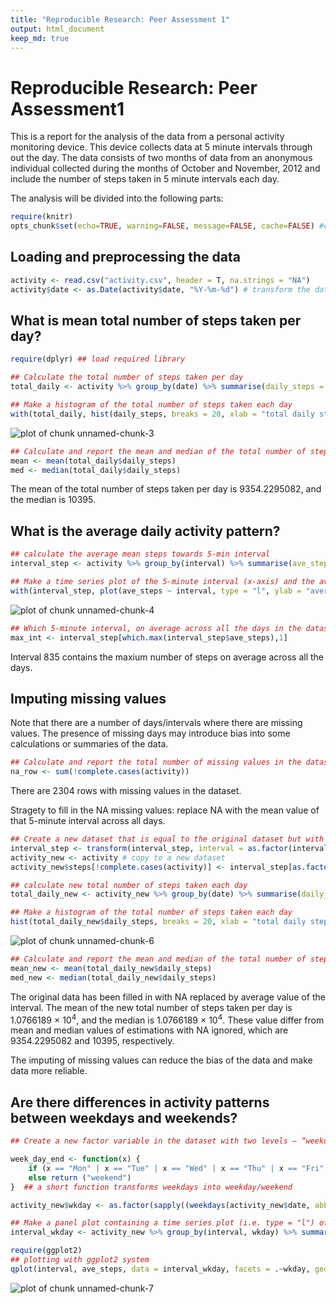 ```yaml
---
title: "Reproducible Research: Peer Assessment 1"
output: html_document
keep_md: true
---
```


# Reproducible Research: Peer Assessment1

This is a report for the analysis of the data from a personal activity monitoring device. This device collects data at 5 minute intervals through out the day. The data consists of two months of data from an anonymous individual collected during the months of October and November, 2012 and include the number of steps taken in 5 minute intervals each day.

The analysis will be divided into the following parts:


```r
require(knitr)
opts_chunk$set(echo=TRUE, warning=FALSE, message=FALSE, cache=FALSE) #enrivonmental setting
```

## Loading and preprocessing the data

```r
activity <- read.csv("activity.csv", header = T, na.strings = "NA")
activity$date <- as.Date(activity$date, "%Y-%m-%d") # transform the date object
```



## What is mean total number of steps taken per day?

```r
require(dplyr) ## load required library

## Calculate the total number of steps taken per day
total_daily <- activity %>% group_by(date) %>% summarise(daily_steps = sum(steps, na.rm = T))  

## Make a histogram of the total number of steps taken each day
with(total_daily, hist(daily_steps, breaks = 20, xlab = "total daily steps", main = "Histogram of total daily steps"))
```

![plot of chunk unnamed-chunk-3](figure/unnamed-chunk-3-1.png) 

```r
## Calculate and report the mean and median of the total number of steps taken per day
mean <- mean(total_daily$daily_steps)
med <- median(total_daily$daily_steps)
```
The mean of the total number of steps taken per day is 9354.2295082, and the median is 10395.


## What is the average daily activity pattern?

```r
## calculate the average mean steps towards 5-min interval
interval_step <- activity %>% group_by(interval) %>% summarise(ave_steps = mean(steps, na.rm = T))

## Make a time series plot of the 5-minute interval (x-axis) and the average number of steps taken, averaged across all days (y-axis)
with(interval_step, plot(ave_steps ~ interval, type = "l", ylab = "average steps"))
```

![plot of chunk unnamed-chunk-4](figure/unnamed-chunk-4-1.png) 

```r
## Which 5-minute interval, on average across all the days in the dataset, contains the maximum number of steps?
max_int <- interval_step[which.max(interval_step$ave_steps),1]
```
Interval 835 contains the maxium number of steps on average across all the days.

## Imputing missing values
Note that there are a number of days/intervals where there are missing values. The presence of missing days may introduce bias into some calculations or summaries of the data.


```r
## Calculate and report the total number of missing values in the dataset
na_row <- sum(!complete.cases(activity))
```
There are 2304 rows with missing values in the dataset.

Stragety to fill in the NA missing values: replace NA with the mean value of that 5-minute interval across all days.


```r
## Create a new dataset that is equal to the original dataset but with the missing data filled in.
interval_step <- transform(interval_step, interval = as.factor(interval))
activity_new <- activity # copy to a new dataset
activity_new$steps[!complete.cases(activity)] <- interval_step[as.factor(activity$interval[!complete.cases(activity)]), "ave_steps"]

## calculate new total number of steps taken each day
total_daily_new <- activity_new %>% group_by(date) %>% summarise(daily_steps = sum(steps)) 

## Make a histogram of the total number of steps taken each day
hist(total_daily_new$daily_steps, breaks = 20, xlab = "total daily steps", main = "New histogram of total daily steps")
```

![plot of chunk unnamed-chunk-6](figure/unnamed-chunk-6-1.png) 

```r
## Calculate and report the mean and median of the total number of steps taken per day
mean_new <- mean(total_daily_new$daily_steps)
med_new <- median(total_daily_new$daily_steps)
```
The original data has been filled in with NA replaced by average value of the interval. The mean of the new total number of steps taken per day is 1.0766189 &times; 10<sup>4</sup>, and the median is 1.0766189 &times; 10<sup>4</sup>. These value differ from mean and median values of estimations with NA ignored, which are 9354.2295082 and 10395, respectively.

The imputing of missing values can reduce the bias of the data and make data more reliable.

## Are there differences in activity patterns between weekdays and weekends?

```r
## Create a new factor variable in the dataset with two levels – “weekday” and “weekend” indicating whether a given date is a weekday or weekend day.

week_day_end <- function(x) {
    if (x == "Mon" | x == "Tue" | x == "Wed" | x == "Thu" | x == "Fri") return ("weekday")
    else return ("weekend")
}  ## a short function transforms weekdays into weekday/weekend

activity_new$wkday <- as.factor(sapply((weekdays(activity_new$date, abbreviate = T)), week_day_end))

## Make a panel plot containing a time series plot (i.e. type = "l") of the 5-minute interval (x-axis) and the average number of steps taken, averaged across all weekday days or weekend days (y-axis).
interval_wkday <- activity_new %>% group_by(interval, wkday) %>% summarise(ave_steps = mean(steps))

require(ggplot2)
## plotting with ggplot2 system
qplot(interval, ave_steps, data = interval_wkday, facets = .~wkday, geom = "line", ylab = "Number of steps")
```

![plot of chunk unnamed-chunk-7](figure/unnamed-chunk-7-1.png) 
